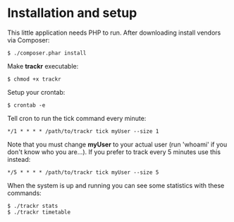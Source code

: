 Installation and setup
======================
This little application needs PHP to run. After downloading install vendors via Composer:
  
    $ ./composer.phar install
  
Make **trackr** executable:

    $ chmod +x trackr

Setup your crontab:

    $ crontab -e
  
Tell cron to run the tick command every minute:

    */1 * * * * /path/to/trackr tick myUser --size 1
  
Note that you must change **myUser** to your actual user (run 'whoami' if you don't know who you are...). If you prefer to track every 5 minutes use this instead:

    */5 * * * * /path/to/trackr tick myUser --size 5
    
When the system is up and running you can see some statistics with these commands:

    $ ./trackr stats
    $ ./trackr timetable